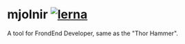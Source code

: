 # mjolnir [![lerna](https://img.shields.io/badge/maintained%20with-lerna-cc00ff.svg)](https://lerna.js.org/)

A tool for FrondEnd Developer, same as the "Thor Hammer".
